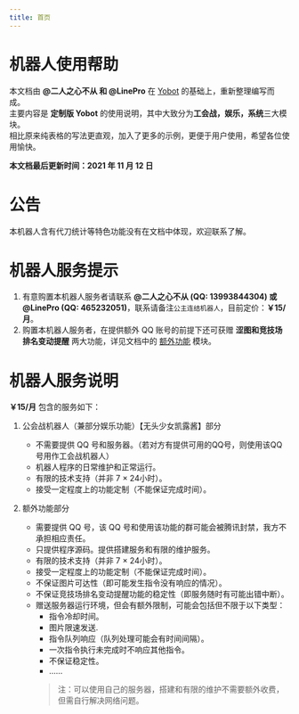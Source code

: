 ```yaml
---
title: 首页
---
```


# 机器人使用帮助
本文档由 **@二人之心不从 和 @LinePro** 在 [Yobot](https://github.com/yuudi/yobot) 的基础上，重新整理编写而成。  
主要内容是 **定制版 Yobot** 的使用说明，其中大致分为**工会战，娱乐，系统**三大模块。  
相比原来纯表格的写法更直观，加入了更多的示例，更便于用户使用，希望各位使用愉快。

**本文档最后更新时间：2021 年 11 月 12 日**

# 公告
本机器人含有代刀统计等特色功能没有在文档中体现，欢迎联系了解。

# 机器人服务提示
1. 有意购置本机器人服务者请联系 **@二人之心不从 (QQ: 13993844304) 或 @LinePro (QQ: 465232051)**，联系请备注`公主连结机器人`，目前定价：**￥15/月**。
2. 购置本机器人服务者，在提供额外 QQ 账号的前提下还可获赠 **涩图和竞技场排名变动提醒** 两大功能，详见文档中的 [额外功能](./extra/README.md) 模块。

# 机器人服务说明
**￥15/月** 包含的服务如下：
1. 公会战机器人（兼部分娱乐功能）【无头少女凯露酱】部分
    * 不需要提供 QQ 号和服务器。（若对方有提供可用的QQ号，则使用该QQ号用作工会战机器人）
    * 机器人程序的日常维护和正常运行。
    * 有限的技术支持（并非 7 × 24小时）。
    * 接受一定程度上的功能定制（不能保证完成时间）。

2. 额外功能部分
    * 需要提供 QQ 号，该 QQ 号和使用该功能的群可能会被腾讯封禁，我方不承担相应责任。
    * 只提供程序源码。提供搭建服务和有限的维护服务。
    * 有限的技术支持（并非 7 × 24小时）。
    * 接受一定程度上的功能定制（不能保证完成时间）。
    * 不保证图片可达性（即可能发生指令没有响应的情况）。
    * 不保证竞技场排名变动提醒功能的稳定性（即服务随时有可能出错中断）。
    * 赠送服务器运行环境，但会有额外限制，可能会包括但不限于以下类型：
        * 指令冷却时间。
        * 图片限速发送.
        * 指令队列响应（队列处理可能会有时间间隔）。
        * 一次指令执行未完成时不响应其他指令。
        * 不保证稳定性。
        * ……
        > 注：可以使用自己的服务器，搭建和有限的维护不需要额外收费，但需自行解决网络问题。
